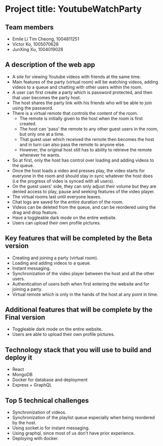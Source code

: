 # Project title: YoutubeWatchParty
## Team members

- Emile Li Tim Cheong, 1004811251
- Victor Ko, 1005070628 
- JunXing Xu, 1004019028

## A description of the web app

- A site for viewing Youtube videos with friends at the same time.
- Main features of the party (virtual room) will be watching videos, adding videos to a queue and chatting with other users within the room.
- A user can first create a party which is password protected, and then that user becomes the party host.
- The host shares the party link with his friends who will be able to join using the password.
- There is a virtual remote that controls the content of the room.
	- The remote is initially given to the host when the room is first created.
	- The host can 'pass' the remote to any other guest users in the room, but only one at a time.
	- That guest user which received the remote then becomes the host and in turn can also pass the remote to anyone else.
	- However, the original host still has to ability to retrieve the remote whenever he wants.
- So at first, only the host has control over loading and adding videos to the queue.
- Once the host loads a video and presses play, the video starts for everyone in the room and should stay in sync whatever the host does (i.e the progress of video is synced with all users).
- On the guest users' side, they can only adjust their volume but they are denied access to play, pause and seeking features of the video player.
- The virtual rooms last until everyone leaves.
- Chat logs are saved for the entire duration of the room.
- Videos can be deleted from the queue, and can be reordered using the drag and drop feature.
- Have a toggleable dark mode on the entire website.
- Users can upload their own profile pictures.

## Key features that will be completed by the Beta version

- Creating and joining a party (virtual room).
- Loading and adding videos to a queue.
- Instant messaging.
- Synchronization of the video player between the host and all the other users.
- Authentication of users both when first entering the website and for joining a party.
- Virtual remote which is only in the hands of the host at any point in time.

## Additional features that will be complete by the Final version

- Toggleable dark mode on the entire website.
- Users are able to upload their own profile pictures.

## Technology stack that you will use to build and deploy it

- React
- MongoDB
- Docker for database and deployment
- Express + GraphQL

## Top 5 technical challenges

- Synchronization of videos.
- Synchronization of the playlist queue especially when being reordered by the host.
- Using socket.io for instant messaging.
- Using graphql, since most of us don't have prior experience.
- Deploying with docker.
